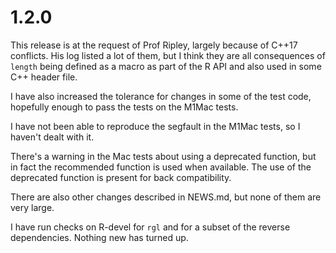 # 1.2.0

This release is at the request of Prof Ripley, largely because of C++17
conflicts.  His log listed a lot of them, but I think they are all
consequences of `length` being defined as a macro as part of the R API
and also used in some C++ header file.

I have also increased the tolerance for changes in some of the test
code, hopefully enough to pass the tests on the M1Mac tests.

I have not been able to reproduce the segfault in the M1Mac tests,
so I haven't dealt with it.

There's a warning in the Mac tests about using a deprecated function,
but in fact the recommended function is used when available.  The
use of the deprecated function is present for back compatibility.

There are also other changes described in NEWS.md, but none of them
are very large.

I have run checks on R-devel for `rgl` and for a subset of the
reverse dependencies.  Nothing new has turned up.
